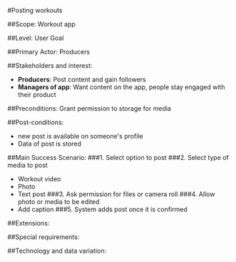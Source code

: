 #Posting workouts

##Scope: Workout app

##Level: User Goal

##Primary Actor: Producers

##Stakeholders and interest: 
- **Producers**: Post content and gain followers
- **Managers of app**: Want content on the app, people stay engaged with their product

##Preconditions: 
Grant permission to storage for media

##Post-conditions: 
- new post is available on someone's profile
- Data of post is stored

##Main Success Scenario:
###1. Select option to post
###2. Select type of media to post
- Workout video 
- Photo
- Text post
###3. Ask permission for files or camera roll
###4. Allow photo or media to be edited
- Add caption
###5. System adds post once it is confirmed

##Extensions: 

##Special requirements: 

##Technology and data variation: 


